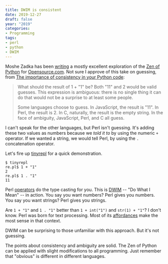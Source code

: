 ```yaml
---
title: DWIM is consistent
date: 2019-12-27
draft: false
year: "2019"
categories:
- Programming
tags:
- perl
- python
- DWIM
---
```


Moshe Zadka has been [writing][] a mostly excellent exploration of the [Zen of Python][] for [Opensource.com][].
Not sure I approve of this take on guessing, from [The importance of consistency in your Python
code](https://opensource.com/article/19/12/zen-python-consistency):

[writing]: https://opensource.com/users/moshez
[Zen of Python]: https://www.python.org/dev/peps/pep-0020/
[Opensource.com]: https://opensource.com

> What should the result of 1 + "1" be? Both "11" and 2 would be valid guesses. This expression is ambiguous: there is
> no single thing it can do that would not be a surprise to at least some people.
>
> Some languages choose to guess. In JavaScript, the result is "11". In Perl, the result is 2. In C, naturally, the
> result is the empty string. In the face of ambiguity, JavaScript, Perl, and C all guess.

I can't speak for the other languages, but Perl isn't guessing.
It's adding these two values as numbers because we _told it to_ by using the numeric `+` operator.
If we wanted a string, we would tell Perl, by using the `.` concatenation operator.

Let's fire up [tinyrepl][] for a quick demonstration.

[tinyrepl]: https://metacpan.org/pod/distribution/Eval-WithLexicals/bin/tinyrepl
```
$ tinyrepl
re.pl$ 1 + "1"
2
re.pl$ 1 . "1"
11
```

Perl [operators][] do the type casting for you.
This is [DWIM][] -- "Do What I Mean" -- in action.
You say you want numbers?
Perl gives you numbers.
You say you want strings?
Perl gives you strings.

Are `1 + "1"` and `1 . "1"` better than `1 + int("1")` and `str(1) + "1"`?
I don't know.
Perl was born for text processing.
Most of its [affordances][] make the most sense in that context.

[affordances]: https://en.wikipedia.org/wiki/Affordance

DWIM can be surprising to those unfamiliar with this approach.
But it's not guessing.

[operators]: https://perldoc.perl.org/perlop.html#Additive-Operators
[DWIM]: https://en.wikipedia.org/wiki/DWIM

The points about consistency and ambiguity are solid.
The Zen of Python can be applied with slight modifications to all programming.
Just remember that "obvious" is different in different languages.

